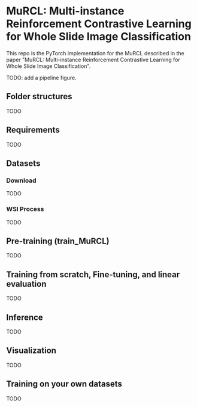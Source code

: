 # MuRCL: Multi-instance Reinforcement Contrastive Learning for Whole Slide Image Classification
This repo is the PyTorch implementation for the MuRCL described in the paper "MuRCL: Multi-instance Reinforcement Contrastive Learning for Whole Slide Image Classification". 

TODO: add a pipeline figure. 

## Folder structures

TODO

## Requirements

TODO

## Datasets

### Download

TODO

### WSI Process

TODO

## Pre-training (train_MuRCL)

TODO

## Training from scratch, Fine-tuning, and linear evaluation

TODO

## Inference

TODO

## Visualization

TODO

## Training on your own datasets

TODO

